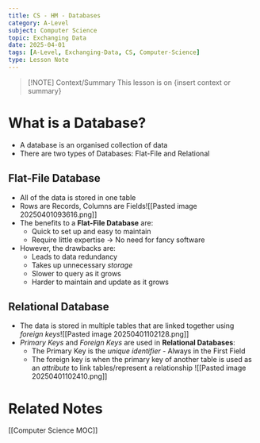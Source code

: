 ```yaml
---
title: CS - HM - Databases
category: A-Level
subject: Computer Science
topic: Exchanging Data
date: 2025-04-01
tags: [A-Level, Exchanging-Data, CS, Computer-Science]
type: Lesson Note
---
```


> [!NOTE] Context/Summary
> This lesson is on {insert context or summary}
# What is a Database?
- A database is an organised collection of data
- There are two types of Databases: Flat-File and Relational
## Flat-File Database
- All of the data is stored in one table
- Rows are Records, Columns are Fields![[Pasted image 20250401093616.png]]
- The benefits to a **Flat-File Database** are:
	- Quick to set up and easy to maintain
	- Require little expertise -> No need for fancy software
- However, the drawbacks are:
	- Leads to data redundancy
	- Takes up unnecessary *storage*
	- Slower to query as it grows
	- Harder to maintain and update as it grows

## Relational Database
- The data is stored in multiple tables that are linked together using *foreign keys*![[Pasted image 20250401102128.png]]
- *Primary Keys* and *Foreign Keys* are used in **Relational Databases**:
	- The Primary Key is the *unique identifier* - Always in the First Field
	- The foreign key is when the primary key of another table is used as an *attribute* to link tables/represent a relationship ![[Pasted image 20250401102410.png]]
# Related Notes
[[Computer Science MOC]]